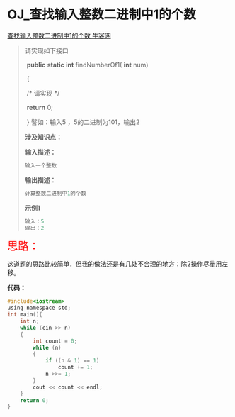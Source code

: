 # OJ_查找输入整数二进制中1的个数

[查找输入整数二进制中1的个数 牛客网](https://www.nowcoder.com/practice/1b46eb4cf3fa49b9965ac3c2c1caf5ad?tpId=37&&tqId=21285&rp=1&ru=/activity/oj&qru=/ta/huawei/question-ranking)

>请实现如下接口
>
>​     **public**   **static**   **int**  findNumberOf1( **int** num)
>
>​    {
>
>​         /*  请实现  */
>
>​         **return**  0;
>
>​    } 譬如：输入5 ，5的二进制为101，输出2
>
> 
>
>**涉及知识点：**
>
>**输入描述：**
>
>```C
>输入一个整数
>```
>
>**输出描述：**
>
>```C
>计算整数二进制中1的个数
>```
>
>**示例1**
>
>```C
>输入：5
>输出：2
>```

<font size = 5 color = red >思路： </font>

这道题的思路比较简单，但我的做法还是有几处不合理的地方：除2操作尽量用左移。

**代码：**

~~~C
#include<iostream>
using namespace std;
int main(){
	int n;
	while (cin >> n)
	{
		int count = 0;
		while (n)
		{
			if ((n & 1) == 1)
				count += 1;
			n >>= 1;
		}
		cout << count << endl;
	}
	return 0;
}
~~~


